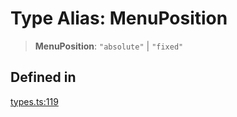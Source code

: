 # Type Alias: MenuPosition

> **MenuPosition**: `"absolute"` \| `"fixed"`

## Defined in

[types.ts:119](https://github.com/cluk3/react-select/blob/ed039925bb007c645df3b023879a7c98ae8eeccd/packages/react-select/src/types.ts#L119)
